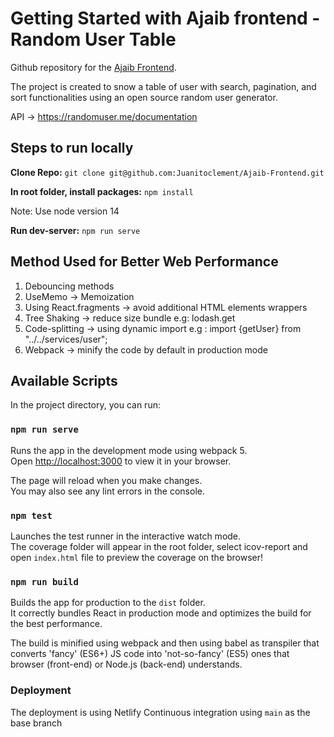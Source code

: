 # Getting Started with Ajaib frontend - Random User Table

Github repository for the [Ajaib Frontend](https://github.com/Juanitoclement/Ajaib-Frontend).

The project is created to snow a table of user with search, pagination, and sort functionalities using an open source random user generator.

API -> https://randomuser.me/documentation

## Steps to run locally

**Clone Repo:**
`git clone git@github.com:Juanitoclement/Ajaib-Frontend.git`

**In root folder, install packages:**
`npm install`

Note: Use node version 14

**Run dev-server:**
`npm run serve`

## Method Used for Better Web Performance
1. Debouncing methods
2. UseMemo -> Memoization
3. Using React.fragments -> avoid additional HTML elements wrappers
4. Tree Shaking -> reduce size bundle e.g: lodash.get
5. Code-splitting -> using dynamic import e.g : import {getUser} from "../../services/user";
6. Webpack -> minify the code by default in production mode

## Available Scripts

In the project directory, you can run:

### `npm run serve`

Runs the app in the development mode using webpack 5.\
Open [http://localhost:3000](http://localhost:3000) to view it in your browser.

The page will reload when you make changes.\
You may also see any lint errors in the console.

### `npm test`

Launches the test runner in the interactive watch mode.\
The coverage folder will appear in the root folder, select icov-report and open `index.html` file to preview the coverage on the browser!

### `npm run build`

Builds the app for production to the `dist` folder.\
It correctly bundles React in production mode and optimizes the build for the best performance.

The build is minified using webpack and then using babel as transpiler that converts 'fancy' (ES6+) JS code into 'not-so-fancy' (ES5) ones that browser (front-end) or Node.js (back-end) understands.

### Deployment

The deployment is using Netlify Continuous integration using `main` as the base branch

